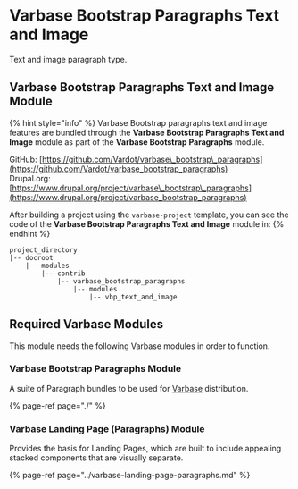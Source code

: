 # Varbase Bootstrap Paragraphs Text and Image

Text and image paragraph type.

## Varbase Bootstrap Paragraphs Text and Image Module

{% hint style="info" %}
Varbase Bootstrap paragraphs text and image features are bundled through the **Varbase Bootstrap Paragraphs Text and Image** module as part of the **Varbase Bootstrap Paragraphs** module.

GitHub: [https://github.com/Vardot/varbase\_bootstrap\_paragraphs](https://github.com/Vardot/varbase_bootstrap_paragraphs)  
Drupal.org: [https://www.drupal.org/project/varbase\_bootstrap\_paragraphs](https://www.drupal.org/project/varbase_bootstrap_paragraphs)

After building a project using the `varbase-project` template, you can see the code of the **Varbase Bootstrap Paragraphs Text and Image** module in:
{% endhint %}

```text
project_directory
|-- docroot
    |-- modules
        |-- contrib
            |-- varbase_bootstrap_paragraphs
                |-- modules
                    |-- vbp_text_and_image
```

## Required Varbase Modules

This module needs the following Varbase modules in order to function.

### Varbase Bootstrap Paragraphs Module

A suite of Paragraph bundles to be used for [Varbase](https://www.drupal.org/project/varbase) distribution.

{% page-ref page="./" %}

### Varbase Landing Page \(Paragraphs\) Module

Provides the basis for Landing Pages, which are built to include appealing stacked components that are visually separate.

{% page-ref page="../varbase-landing-page-paragraphs.md" %}









